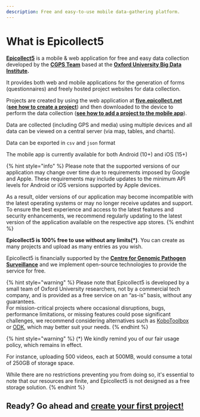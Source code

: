 ```yaml
---
description: Free and easy-to-use mobile data-gathering platform.
---
```


# What is Epicollect5

[**Epicollect5**](https://five.epicollect.net/) is a mobile & web application for free and easy data collection developed by the [**CGPS Team**](https://www.pathogensurveillance.net/our-software/) based at the [**Oxford University Big Data Institute**](https://www.bdi.ox.ac.uk/)**.**

It provides both web and mobile applications for the generation of forms (questionnaires) and freely hosted project websites for data collection.

Projects are created by using the web application at [**five.epicollect.net**](https://five.epicollect.net) ([**see how to create a project**](web-application/create-a-project.md)) and then downloaded to the device to perform the data collection ([**see how to add a project to the mobile app**](mobile-application/add-projects.md)).

Data are collected (including GPS and media) using multiple devices and all data can be viewed on a central server (via map, tables, and charts).

Data can be exported in `csv` and `json` format

The mobile app is currently available for both Android (10+) and iOS (15+)

{% hint style="info" %}
Please note that the supported versions of our application may change over time due to requirements imposed by Google and Apple. These requirements may include updates to the minimum API levels for Android or iOS versions supported by Apple devices.

As a result, older versions of our application may become incompatible with the latest operating systems or may no longer receive updates and support. To ensure the best experience and access to the latest features and security enhancements, we recommend regularly updating to the latest version of the application available on the respective app stores.
{% endhint %}

**Epicollect5 is 100% free to use without any limits(\*)**. You can create as many projects and upload as many entries as you wish.

Epicollect5 is financially supported by the [**Centre for Genomic Pathogen Surveillance**](https://www.pathogensurveillance.net/) and we implement open-source technologies to provide the service for free.

{% hint style="warning" %}
Please note that Epicollect5 is developed by a small team of Oxford University researchers, not by a commercial tech company, and is provided as a free service on an “as-is” basis, without any guarantees. \
For mission-critical projects where occasional disruptions, bugs, performance limitations, or missing features could pose significant challenges, we recommend considering alternatives such as [KoboToolbox](https://www.kobotoolbox.org/) or [ODK](https://getodk.org/), which may better suit your needs.
{% endhint %}

{% hint style="warning" %}
(\*) We kindly remind you of our fair usage policy, which remains in effect.

For instance, uploading 500 videos, each at 500MB, would consume a total of 250GB of storage space.

While there are no restrictions preventing you from doing so, it's essential to note that our resources are finite, and Epicollect5 is not designed as a free storage solution.
{% endhint %}

## Ready? Go ahead and [create your first project!](web-application/create-a-project.md)
